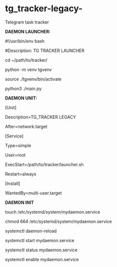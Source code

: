 # tg_tracker-legacy-
Telegram task tracker

**DAEMON LAUNCHER:**

#!/usr/bin/env bash

#Description: TG TRACKER LAUNCHER

cd ~/path/to/tracker/

python -m venv tgvenv

source ./tgvenv/bin/activate

python3 ./main.py


**DAEMON UNIT:**

[Unit]

Description=TG_TRACKER LEGACY

After=network.target

[Service]

Type=simple

User=root

ExecStart=/path/to/tracker/launcher.sh

Restart=always

[Install]

WantedBy=multi-user.target

**DAEMON INIT**

touch /etc/systemd/system/mydaemon.service

chmod 664 /etc/systemd/system/mydaemon.service

systemctl daemon-reload

systemctl start mydaemon.service

systemctl status mydaemon.service

systemctl enable mydaemon.service
